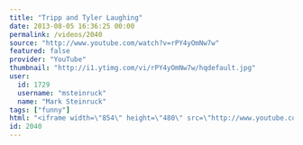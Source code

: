 ```yaml
---
title: "Tripp and Tyler Laughing"
date: 2013-08-05 16:36:25 00:00
permalink: /videos/2040
source: "http://www.youtube.com/watch?v=rPY4yOmNw7w"
featured: false
provider: "YouTube"
thumbnail: "http://i1.ytimg.com/vi/rPY4yOmNw7w/hqdefault.jpg"
user:
  id: 1729
  username: "msteinruck"
  name: "Mark Steinruck"
tags: ["funny"]
html: "<iframe width=\"854\" height=\"480\" src=\"http://www.youtube.com/embed/rPY4yOmNw7w?wmode=transparent&feature=oembed\" frameborder=\"0\" allowfullscreen></iframe>"
id: 2040
---
```


